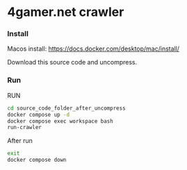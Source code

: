 # 4gamer.net crawler

### Install

Macos install: https://docs.docker.com/desktop/mac/install/

Download this source code and uncompress.

### Run

RUN
```bash
cd source_code_folder_after_uncompress
docker compose up -d
docker compose exec workspace bash
run-crawler
```

After run
```bash
exit
docker compose down
```

